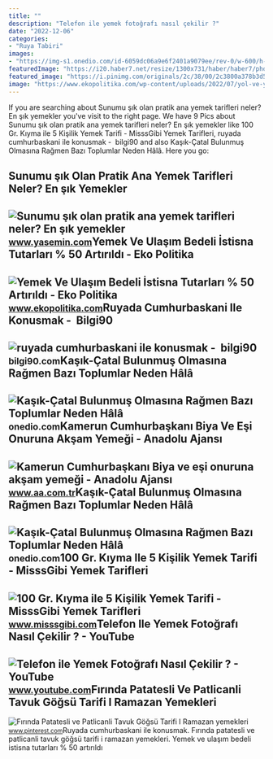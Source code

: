 ```yaml
---
title: ""
description: "Telefon ile yemek fotoğrafı nasıl çekilir ?"
date: "2022-12-06"
categories:
- "Ruya Tabiri"
images:
- "https://img-s1.onedio.com/id-6059dc06a9e6f2401a9079ee/rev-0/w-600/h-450/f-jpg/s-83d3a870b7ee6d089ed351680814b40f9325f721.jpg"
featuredImage: "https://i20.haber7.net/resize/1300x731/haber/haber7/photos/2019/16/sunumu_sik_olan_pratik_ana_yemek_tarifleri_1555673831_6061.jpg"
featured_image: "https://i.pinimg.com/originals/2c/38/00/2c3800a378b3d520beb1978ddb532ce4.jpg"
image: "https://www.ekopolitika.com/wp-content/uploads/2022/07/yol-ve-yemek-ucreti-kac-lira-oldu-calisanlarin-gunluk-yol-ve-yemek-ucretleri-artirildi-9002.jpg"
---
```


If you are searching about Sunumu şık olan pratik ana yemek tarifleri neler? En şık yemekler you've visit to the right page. We have 9 Pics about Sunumu şık olan pratik ana yemek tarifleri neler? En şık yemekler like 100 Gr. Kıyma ile 5 Kişilik Yemek Tarifi - MisssGibi Yemek Tarifleri, ruyada cumhurbaskani ile konusmak - ️ bilgi90 and also Kaşık-Çatal Bulunmuş Olmasına Rağmen Bazı Toplumlar Neden Hâlâ. Here you go:

Sunumu şık Olan Pratik Ana Yemek Tarifleri Neler? En şık Yemekler
-----------------------------------------------------------------

 ![Sunumu şık olan pratik ana yemek tarifleri neler? En şık yemekler](https://i20.haber7.net/resize/1300x731/haber/haber7/photos/2019/16/sunumu_sik_olan_pratik_ana_yemek_tarifleri_1555673831_6061.jpg) <small>www.yasemin.com</small>Yemek Ve Ulaşım Bedeli İstisna Tutarları % 50 Artırıldı - Eko Politika
----------------------------------------------------------------------

 ![Yemek Ve Ulaşım Bedeli İstisna Tutarları % 50 Artırıldı - Eko Politika](https://www.ekopolitika.com/wp-content/uploads/2022/07/yol-ve-yemek-ucreti-kac-lira-oldu-calisanlarin-gunluk-yol-ve-yemek-ucretleri-artirildi-9002.jpg) <small>www.ekopolitika.com</small>Ruyada Cumhurbaskani Ile Konusmak - ️ Bilgi90
---------------------------------------------

 ![ruyada cumhurbaskani ile konusmak - ️ bilgi90](https://iatkv.tmgrup.com.tr/77b86e/600/314/0/0/640/334?u=https:%2f%2fitkv.tmgrup.com.tr%2falbum%2f2021%2f11%2f30%2fruyada-cumhurbaskani-ile-konusmak-ne-anlama-gelir-ruyada-cumhurbaskaniyla-kahve-icmek-yemek-yedigini-gormek-hayirli-midir-ruyada-cumhurbaskani-olmak-n-1638305418177.jpg) <small>bilgi90.com</small>Kaşık-Çatal Bulunmuş Olmasına Rağmen Bazı Toplumlar Neden Hâlâ
--------------------------------------------------------------

 ![Kaşık-Çatal Bulunmuş Olmasına Rağmen Bazı Toplumlar Neden Hâlâ](https://img-s3.onedio.com/id-6059d9b0475ae08a195e8cc5/rev-0/w-600/h-400/f-jpg/s-0d5cd3bfaf9fea611690875a6e030cdd1cb3895b.jpg) <small>onedio.com</small>Kamerun Cumhurbaşkanı Biya Ve Eşi Onuruna Akşam Yemeği - Anadolu Ajansı
-----------------------------------------------------------------------

 ![Kamerun Cumhurbaşkanı Biya ve eşi onuruna akşam yemeği - Anadolu Ajansı](https://cdnuploads.aa.com.tr/uploads/PhotoGallery/2013/03/26/thumbs_b2_22e6a9213136964e32370c20e5020123.jpg) <small>www.aa.com.tr</small>Kaşık-Çatal Bulunmuş Olmasına Rağmen Bazı Toplumlar Neden Hâlâ
--------------------------------------------------------------

 ![Kaşık-Çatal Bulunmuş Olmasına Rağmen Bazı Toplumlar Neden Hâlâ](https://img-s1.onedio.com/id-6059dc06a9e6f2401a9079ee/rev-0/w-600/h-450/f-jpg/s-83d3a870b7ee6d089ed351680814b40f9325f721.jpg) <small>onedio.com</small>100 Gr. Kıyma Ile 5 Kişilik Yemek Tarifi - MisssGibi Yemek Tarifleri
--------------------------------------------------------------------

 ![100 Gr. Kıyma ile 5 Kişilik Yemek Tarifi - MisssGibi Yemek Tarifleri](https://www.misssgibi.com/media/scaled/2022/03/05/100-gr-kiyma-ile-yemek-w1600.jpg) <small>www.misssgibi.com</small>Telefon Ile Yemek Fotoğrafı Nasıl Çekilir ? - YouTube
-----------------------------------------------------

 ![Telefon ile Yemek Fotoğrafı Nasıl Çekilir ? - YouTube](https://i.ytimg.com/vi/rR0lbok0euo/maxresdefault.jpg) <small>www.youtube.com</small>Fırında Patatesli Ve Patlicanli Tavuk Göğsü Tarifi I Ramazan Yemekleri
----------------------------------------------------------------------

 ![Fırında Patatesli ve Patlicanli Tavuk Göğsü Tarifi I Ramazan yemekleri](https://i.pinimg.com/originals/2c/38/00/2c3800a378b3d520beb1978ddb532ce4.jpg) <small>www.pinterest.com</small>Ruyada cumhurbaskani ile konusmak. Fırında patatesli ve patlicanli tavuk göğsü tarifi i ramazan yemekleri. Yemek ve ulaşım bedeli i̇stisna tutarları % 50 artırıldı
